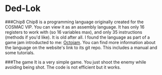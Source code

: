 # Ded-Lok

###Chip8
Chip8 is a programming language originally created for the COSMAC VIP. 
You can view it as an assembly language. It has only 16 registers to work with (so 16 variables max), and only 35 instructions
(methods if you'd like). It is old after all. 
I found the language as part of a game jam introducted to me: [Octojam](https://http://octojam.com/).
You can find more information about the language on the website's link to its git repo. This includes a manual and some tutorials.

###The game
It is a very simple game. You just shoot the enemy while avoiding being shot. The code is not efficient but it works.
